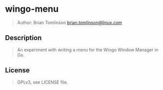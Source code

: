 # wingo-menu

> Author: Brian Tomlinson <brian.tomlinson@linux.com>


## Description

> An experiment with writing a menu for the Wingo Window Manager in Go.


## License

> GPLv3, see LICENSE file.

